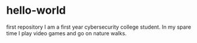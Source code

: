 # hello-world
first repository
I am a first year cybersecurity college student. In my spare time I play video games and go on nature walks.
